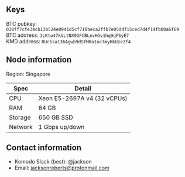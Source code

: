 ## Keys

BTC pubkey: `038ff7cfe34cb13b524e0941d5cf710beca2ffb7e05ddf15ced7d4f14fbb0a6f69`  
BTC address: `1LKto47kVLtNX9GFCBLevHGv1hq9qFSyE7`  
KMD address: `RUc5sa136Agwb9dSfMKn1oc7myHkUzeZf4`

## Node information

Region: Singapore

| Spec    | Detail              |
|---------|---------------------|
| CPU     | Xeon E5-2697A v4 (32 vCPUs) |
| RAM     | 64 GB               |
| Storage | 650 GB SSD          |
| Network | 1 Gbps up/down      |

## Contact information

- Komodo Slack (best): @jackson
- Email: jacksonroberts@protonmail.com